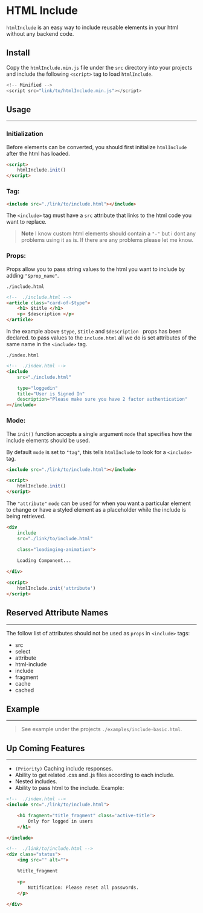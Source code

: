 # HTML Include
`htmlInclude` is an easy way to include reusable elements in your html without any backend code.

## Install
Copy the `htmlInclude.min.js` file under the `src` directory into your projects and include the following `<script>` tag to load `htmlInclude`.

```js
<!-- Minified -->
<script src="link/to/htmlInclude.min.js"></script>
```
## Usage
---
### Initialization
Before elements can be converted, you should first initialize `htmlInclude` after the html has loaded.

```html
<script>
    htmlInclude.init()
</script>
```

### Tag:
```html
<include src="./link/to/include.html"></include>
```
The `<include>` tag must have a `src` attribute that links to the html code you want to replace.

> **Note**
> I know custom html elements should contain a `"-"` but i dont any problems using it as is. If there are any problems please let me know. 

### Props:
Props allow you to pass string values to the html you want to include by adding `"$prop_name"`.

`./include.html`
```html
<!--  ./include.html -->
<article class="card-of-$type">
    <h1> $title </h1>
    <p> $description </p>
</article>
```
In the example above `$type`, `$title` and `$description ` props has been declared. to pass values to the `include.html` all we do is set attributes of the same name in the `<include>` tag.

`./index.html`
```html
<!--  ./index.html -->
<include
    src="./include.html"

    type="loggedin"
    title="User is Signed In"
    description="Please make sure you have 2 factor authentication"
></include>
```

### Mode:
The `init()` function accepts a single argument `mode` that specifies how the include elements should be used.

By default `mode` is set to `"tag"`, this tells  `htmlInclude` to look for a `<include>` tag.

```html
<include src="./link/to/include.html"></include>

<script>
    htmlInclude.init()
</script>
```

The `"attribute"` `mode` can be used for when you want a particular element to change or have a styled element as a placeholder while the include is being retrieved.

```html
<div 
    include
    src="./link/to/include.html"

    class="loadinging-animation">

    Loading Component...
    
</div>

<script>
    htmlInclude.init('attribute')
</script>

```

## Reserved Attribute Names
---
The follow list of attributes should not be used as `props` in `<include>` tags:
* src
* select
* attribute
* html-include
* include
* fragment
* cache
* cached

## Example
---
> See example under the projects `./examples/include-basic.html`.



## Up Coming Features
---
* `(Priority)` Caching include responses.
* Ability to get related .css and .js files according to each include.
* Nested includes.
* Ability to pass html to the include. Example:
```html
<!--  ./index.html -->
<include src="./link/to/include.html">

    <h1 fragment="title_fragment" class='active-title'>
        Only for logged in users
    </h1>

</include>
```

```html
<!--  ./link/to/include.html -->
<div class="status">
    <img src="" alt="">

    %title_fragment

    <p>
        Notification: Please reset all passwords.
    </p>

</div>

```